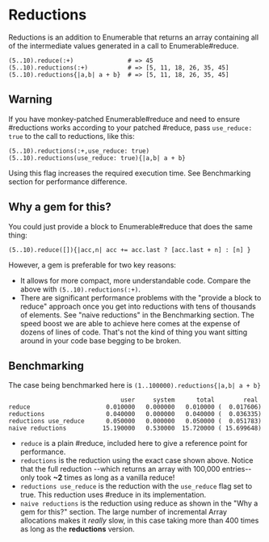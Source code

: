 Reductions
==========

Reductions is an addition to Enumerable that returns
an array containing all of the intermediate values generated in a call
to Enumerable#reduce.

    (5..10).reduce(:+)               # => 45
    (5..10).reductions(:+)           # => [5, 11, 18, 26, 35, 45]
    (5..10).reductions{|a,b| a + b}  # => [5, 11, 18, 26, 35, 45]


Warning
-------

If you have monkey-patched Enumerable#reduce and need to
ensure #reductions works according to your patched #reduce, pass
`use_reduce: true` to the call to reductions, like this:

    (5..10).reductions(:+,use_reduce: true)
    (5..10).reductions(use_reduce: true){|a,b| a + b}

Using this flag increases the required execution time. See Benchmarking
section for performance difference.

Why a gem for this?
-------------------

You could just provide a block to Enumerable#reduce that does the same
thing:

    (5..10).reduce([]){|acc,n| acc += acc.last ? [acc.last + n] : [n] }

However, a gem is preferable for two key reasons:

*  It allows for more compact, more understandable code. Compare the above with
   `(5..10).reductions(:+)`.
*  There are significant performance problems with the "provide a block to reduce"
   approach once you get into reductions with tens of thousands of elements. See
   "naive reductions" in the Benchmarking section. The speed boost we are able
   to achieve here comes at the expense of dozens of lines of code.
   That's not the kind of thing you want sitting around in your code base
   begging to be broken.


Benchmarking
------------
The case being benchmarked here is `(1..100000).reductions{|a,b| a + b}`

                                   user     system      total        real
    reduce                     0.010000   0.000000   0.010000 (  0.017606)
    reductions                 0.040000   0.000000   0.040000 (  0.036335)
    reductions use_reduce      0.050000   0.000000   0.050000 (  0.051783)
    naive reductions          15.190000   0.530000  15.720000 ( 15.699648)

* `reduce` is a plain #reduce, included here to give a reference point for performance.
* `reductions` is the reduction using the exact case shown above.
        Notice that the full reduction --which returns an array
        with 100,000 entries-- only took **~2** times as long as a vanilla reduce!
* `reductions use_reduce` is the reduction with the `use_reduce` flag set to
        true. This reduction uses #reduce in its implementation.
* `naive reductions` is the reduction using reduce as shown in the "Why a gem for this?"
        section. The large number of incremental Array allocations makes
        it _really_ slow, in this case taking more than 400 times as long
        as the **reductions** version.
